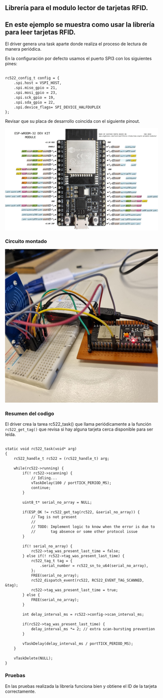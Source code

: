 ## Librería para el modulo lector de tarjetas RFID.

## En este ejemplo se muestra como usar la librería para leer tarjetas RFID.  
El driver genera una task aparte donde realiza el proceso de lectura de manera periódica.

En la configuración por defecto usamos el puerto SPI3 con los siguientes pines:
```

rc522_config_t config = {
    .spi.host = VSPI_HOST,
    .spi.miso_gpio = 21,
    .spi.mosi_gpio = 23, 
    .spi.sck_gpio = 19,
    .spi.sda_gpio = 22,
    .spi.device_flags= SPI_DEVICE_HALFDUPLEX
};
```

Revisar que su placa de desarrollo coincida con el siguiente pinout.

![pinout_esp32](./imgs/esp32_pinout.jpg)


### Circuito montado

![circuito](./imgs/circuito.jpg)



### Resumen del codigo
El driver crea la tarea rc522_task() que llama periódicamente a la función ` rc522_get_tag()` que revisa si hay alguna tarjeta cerca disponible para ser leída.

```

static void rc522_task(void* arg)
{
    rc522_handle_t rc522 = (rc522_handle_t) arg;

    while(rc522->running) {
        if(! rc522->scanning) {
            // Idling...
            vTaskDelay(100 / portTICK_PERIOD_MS);
            continue;
        }

        uint8_t* serial_no_array = NULL;

        if(ESP_OK != rc522_get_tag(rc522, &serial_no_array)) {
            // Tag is not present
            //
            // TODO: Implement logic to know when the error is due to
            //       tag absence or some other protocol issue
        }
        
        if(! serial_no_array) {
            rc522->tag_was_present_last_time = false;
        } else if(! rc522->tag_was_present_last_time) {
            rc522_tag_t tag = {
                .serial_number = rc522_sn_to_u64(serial_no_array),
            };
            FREE(serial_no_array);
            rc522_dispatch_event(rc522, RC522_EVENT_TAG_SCANNED, &tag);
            rc522->tag_was_present_last_time = true;
        } else {
            FREE(serial_no_array);
        }

        int delay_interval_ms = rc522->config->scan_interval_ms;

        if(rc522->tag_was_present_last_time) {
            delay_interval_ms *= 2; // extra scan-bursting prevention
        }

        vTaskDelay(delay_interval_ms / portTICK_PERIOD_MS);
    }

    vTaskDelete(NULL);
}

```

### Pruebas

En las pruebas realizada la librería funciona bien y obtiene el ID de la tarjeta correctamente.


